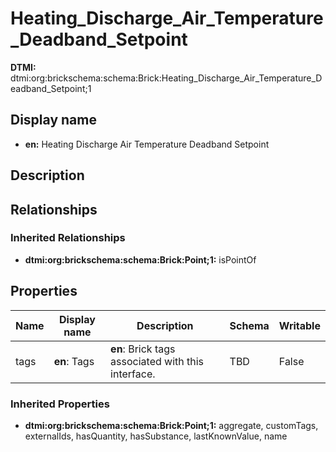 # Heating_Discharge_Air_Temperature_Deadband_Setpoint
**DTMI:** dtmi:org:brickschema:schema:Brick:Heating_Discharge_Air_Temperature_Deadband_Setpoint;1
## Display name
- **en:** Heating Discharge Air Temperature Deadband Setpoint
## Description
## Relationships
### Inherited Relationships
* **dtmi:org:brickschema:schema:Brick:Point;1:** isPointOf
## Properties
|Name|Display name|Description|Schema|Writable|
|-|-|-|-|-|
|tags|**en**: Tags|**en**: Brick tags associated with this interface.|TBD|False|
### Inherited Properties
* **dtmi:org:brickschema:schema:Brick:Point;1:** aggregate, customTags, externalIds, hasQuantity, hasSubstance, lastKnownValue, name
